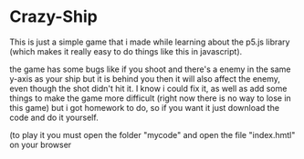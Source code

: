 # Crazy-Ship
This is just a simple game that i made while learning about the p5.js library (which makes it really easy to do things like this in javascript).

the game has some bugs like if you shoot and there's a enemy in the same y-axis as your ship but it is behind you then it will also affect the enemy, even though the shot didn't hit it. I know i could fix it, as well as add some things to make the game more difficult (right now there is no way to lose in this game) but i got homework to do, so if you want it just download the code and do it yourself.

(to play it you must open the folder "mycode" and open the file "index.hmtl" on your browser
